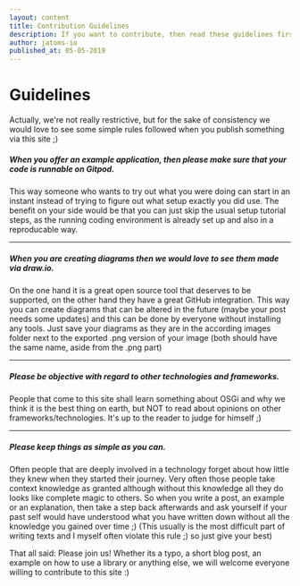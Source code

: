 ```yaml
---
layout: content
title: Contribution Guidelines
description: If you want to contribute, then read these guidelines first.
author: jatoms-io
published_at: 05-05-2019
---
```


# Guidelines 

Actually, we're not really restrictive, but for the sake of consistency we would love to see some simple rules followed when you publish something via this site ;)

##### When you offer an example application, then please make sure that your code is runnable on Gitpod.
This way someone who wants to try out what you were doing can start in an instant instead of trying to figure out what setup exactly you did use.
The benefit on your side would be that you can just skip the usual setup tutorial steps, as the running coding environment is already set up and also in a reproducable way.

---

##### When you are creating diagrams then we would love to see them made via draw.io.
On the one hand it is a great open source tool that deserves to be supported, on the other hand they have a great GitHub integration.
This way you can create diagrams that can be altered in the future (maybe your post needs some updates) and this can be done by everyone without installing any tools.
Just save your diagrams as they are in the according images folder next to the exported .png version of your image (both should have the same name, aside from the .png part)

---

##### Please be objective with regard to other technologies and frameworks.
People that come to this site shall learn something about OSGi and why we think it is the best thing on earth, but NOT to read about opinions on other frameworks/technologies.
It's up to the reader to judge for himself ;)

---

##### Please keep things as simple as you can.
Often people that are deeply involved in a technology forget about how little they knew when they started their journey. 
Very often those people take context knowledge as granted although without this knowledge all they do looks like complete magic to others.
So when you write a post, an example or an explanation, then take a step back afterwards and ask yourself if your past self would have understood what you have written down without all the knowledge you gained over time ;)
(This usually is the most difficult part of writing texts and I myself often violate this rule ;) so just give your best) 

That all said: Please join us! Whether its a typo, a short blog post, an example on how to use a library or anything else, we will welcome everyone willing to contribute to this site :)

